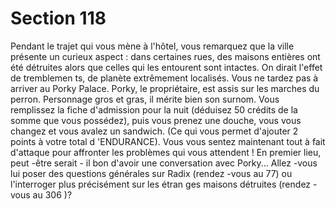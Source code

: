 # Section 118

Pendant le trajet qui vous mène à l'hôtel, vous remarquez que la
ville présente un curieux aspect : dans certaines rues, des
maisons entières ont été détruites alors que celles qui les
entourent sont intactes. On dirait l'effet de tremblemen ts, de
planète extrêmement localisés. Vous ne tardez pas à arriver au
Porky Palace. Porky, le propriétaire, est assis sur les marches du
perron. Personnage gros et gras, il mérite bien son surnom. Vous
remplissez la fiche d'admission pour la nuit (déduisez  50 crédits
de la somme que vous possédez), puis vous prenez une douche,
vous vous changez et vous avalez un sandwich. (Ce qui vous
permet d'ajouter 2 points à votre total d 'ENDURANCE).  Vous
vous sentez maintenant tout à fait d'attaque pour affronter les
problèmes qui vous attendent ! En premier lieu, peut -être serait -
il bon d'avoir une conversation avec Porky... Allez -vous lui poser
des questions générales sur Radix (rendez -vous au 77) ou
l'interroger plus précisément sur les étran ges maisons détruites
(rendez -vous au 306 )?